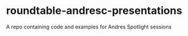 # roundtable-andresc-presentations
A repo containing code and examples for Andres Spotlight sessions
